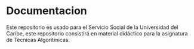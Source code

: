 # Documentacion

Este repositorio es usado para el Servicio Social de la Universidad del Caribe, este repositorio consistirá en material didáctico para la asignatura de Técnicas Algoritmicas.
